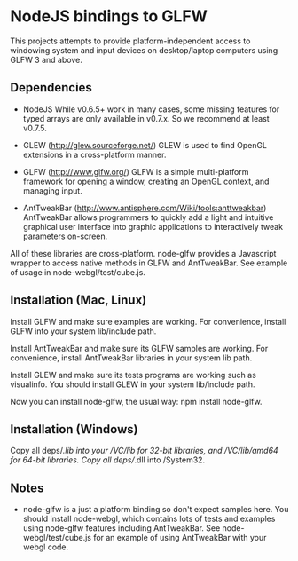 NodeJS bindings to GLFW
=======================

This projects attempts to provide platform-independent access to windowing system and input devices on desktop/laptop computers using GLFW 3 and above.

Dependencies
------------
- NodeJS
While v0.6.5+ work in many cases, some missing features for typed arrays are only available in v0.7.x. So we recommend at least v0.7.5.

- GLEW (http://glew.sourceforge.net/)
GLEW is used to find OpenGL extensions in a cross-platform manner.

- GLFW (http://www.glfw.org/)
GLFW is a simple multi-platform framework for opening a window, creating an OpenGL context, and managing input.

- AntTweakBar (http://www.antisphere.com/Wiki/tools:anttweakbar)
AntTweakBar allows programmers to quickly add a light and intuitive graphical user interface into graphic applications to interactively tweak parameters on-screen. 

All of these libraries are cross-platform. node-glfw provides a Javascript wrapper to access native methods in GLFW and AntTweakBar. See example of usage in node-webgl/test/cube.js.

Installation (Mac, Linux)
-------------------------
Install GLFW and make sure examples are working. For convenience, install GLFW into your system lib/include path.

Install AntTweakBar and make sure its GLFW samples are working. For convenience, install AntTweakBar libraries in your system lib path.

Install GLEW and make sure its tests programs are working such as visualinfo. You should install GLEW in your system lib/include path.

Now you can install node-glfw, the usual way: npm install node-glfw.

Installation (Windows)
-------------------------
Copy all deps/*.lib into your <Visual Studio>/VC/lib for 32-bit libraries, and <Visual Studio>/VC/lib/amd64 for 64-bit libraries.
Copy all deps/*.dll into <Windows>/System32.

Notes
-----
- node-glfw is a just a platform binding so don't expect samples here. You should install node-webgl, which contains lots of tests and examples using node-glfw features including AntTweakBar. See node-webgl/test/cube.js for an example of using AntTweakBar with your webgl code.



